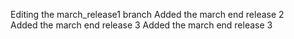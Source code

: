 Editing the march_release1 branch
Added the march end release 2 	
Added the march end release 3
Added the march end release 3
